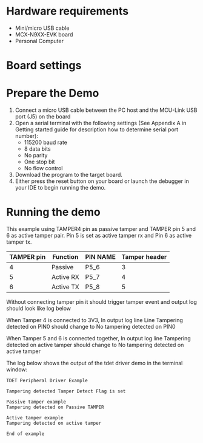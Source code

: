Hardware requirements
=====================
- Mini/micro USB cable
- MCX-N9XX-EVK board
- Personal Computer

Board settings
============

Prepare the Demo
===============
1.  Connect a micro USB cable between the PC host and the MCU-Link USB port (J5) on the board
2.  Open a serial terminal with the following settings (See Appendix A in Getting started guide for description how to determine serial port number):
    - 115200 baud rate
    - 8 data bits
    - No parity
    - One stop bit
    - No flow control
3.  Download the program to the target board.
4.  Either press the reset button on your board or launch the debugger in your IDE to begin running the demo.

Running the demo
================
This example using TAMPER4 pin as passive tamper and TAMPER pin 5 and 6 as active tamper pair.
Pin 5 is set as active tamper rx and Pin 6 as active tamper tx.

| TAMPER pin | Function   | PIN NAME | Tamper header|
|------------|------------|----------|--------------|
| 4          | Passive    | P5_6     | 3            |
| 5          | Active RX  | P5_7     | 4            |
| 6          | Active TX  | P5_8     | 5            |

Without connecting tamper pin it should trigger tamper event and output log should look like log below

When Tamper 4 is connected to 3V3, In output log line Line Tampering detected on PIN0 should change to No tampering detected on PIN0

When Tamper 5 and 6 is connected together, In output log line Tampering detected on active tamper should change to No tampering detected on active tamper

The log below shows the output of the tdet driver demo in the terminal window:
~~~~~~~~~~~~~~~~~~~~~~~~~~~~~~~~~~~
TDET Peripheral Driver Example

Tampering detected Tamper Detect Flag is set

Passive tamper example
Tampering detected on Passive TAMPER

Active tamper example
Tampering detected on active tamper

End of example
~~~~~~~~~~~~~~~~~~~~~~~~~~~~~~~~~~~